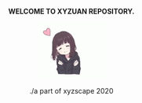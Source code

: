 <p align="center"><strong>WELCOME TO XYZUAN REPOSITORY.</strong></p>
<p align="center"><img width="140" src="https://github.com/xyzuan/xyzuan/raw/master/onichan.gif"></p>
<p align="center">./a part of xyzscape 2020</p>
